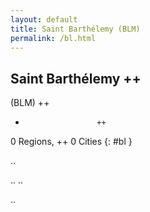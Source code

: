 ```yaml
---
layout: default
title: Saint Barthélemy (BLM)
permalink: /bl.html
---
```



## Saint Barthélemy   ++
(BLM)  ++
-                     ++
0 Regions, ++
0 Cities
{: #bl }

.. 




.. 
.. 



.. 
 
